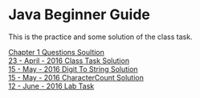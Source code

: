 # Java Beginner Guide
This is the practice and some solution of the class task.

[Chapter 1 Questions Soultion](https://github.com/hassanshahzadaheer/JavaBeginnerGuide/tree/master/chapter1/SelfTest) <br>
[23 - April - 2016 Class Task Solution](https://github.com/hassanshahzadaheer/JavaBeginnerGuide/blob/master/ClassTask/Game.java) <br>
[15 - May - 2016 Digit To String Solution](https://github.com/hassanshahzadaheer/JavaBeginnerGuide/blob/master/ClassTask/DigitToString.java) <br>
[15 - May - 2016 CharacterCount Solution](https://github.com/hassanshahzadaheer/JavaBeginnerGuide/blob/master/ClassTask/CharacterCount.java) <br>
[12 - June - 2016 Lab Task ](https://github.com/hassanshahzadaheer/JavaBeginnerGuide/blob/master/LabTask) <br>



